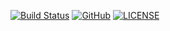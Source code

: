 [![Build Status](https://travis-ci.org/DavidKk/tvotc.svg?branch=master)](https://travis-ci.org/DavidKk/tvotc)
[![GitHub](https://img.shields.io/github/license/mashape/apistatus.svg)](https://github.com/DavidKk/tvotc/blob/master/LICENSE)
[![LICENSE](https://img.shields.io/badge/license-Anti%20996-blue.svg)](https://github.com/996icu/996.ICU/blob/master/LICENSE)

